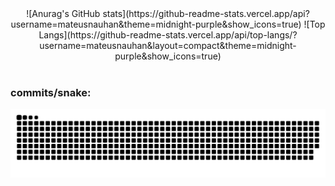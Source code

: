 <div align="center">
![Anurag's GitHub stats](https://github-readme-stats.vercel.app/api?username=mateusnauhan&theme=midnight-purple&show_icons=true)
![Top Langs](https://github-readme-stats.vercel.app/api/top-langs/?username=mateusnauhan&layout=compact&theme=midnight-purple&show_icons=true)
</div> <br>


### commits/snake:
<picture align="center">
  <source media="(prefers-color-scheme: dark)" srcset="https://raw.githubusercontent.com/mari4souza/mari4souza/output/github-contribution-grid-snake-dark.svg">
  <source media="(prefers-color-scheme: light)" srcset="https://raw.githubusercontent.com/mari4souza/mari4souza/output/github-contribution-grid-snake-dark.svg">
  <img align="center" alt="github contribution grid snake animation" src="https://raw.githubusercontent.com/mari4souza/mari4souza/output/github-contribution-grid-snake.svg">
</picture>
